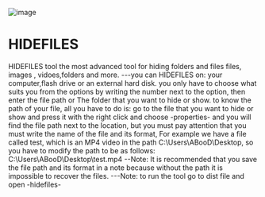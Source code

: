![image](https://github.com/ABooD125141/HIDEFILE/assets/136172276/baa298f6-7086-4f0a-97ca-25ec3e9dc998)

# HIDEFILES
HIDEFILES tool the most advanced tool for hiding folders and files
files, images , vidoes,folders and more.
---you can HIDEFILES on: 
your computer,flash drive or an external hard disk.
you only have to choose what suits you from the options by writing 
the number next to the option, then enter the file path or The folder 
that you want to hide or show.
to know the path of your file, all you have to do is:
go to the file that you want to hide or show and press it with the right click 
and choose -properties- and you will find the file path next to the location, 
but you must pay attention that you must write the name of the file and its format,
For example
we have a file called test, which is an MP4 video in the path C:\Users\ABooD\Desktop,
so you have to modify the path to be as follows: C:\Users\ABooD\Desktop\test.mp4
--Note: It is recommended that you save the file path and its format in a note
because without the path it is impossible to recover the files.
---Note: to run the tool go to dist file and open -hidefiles-
